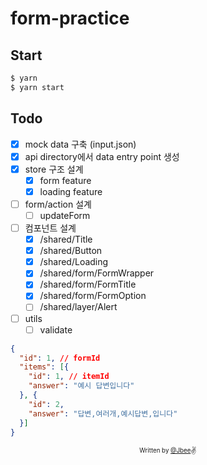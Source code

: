 # form-practice

## Start

```sh
$ yarn
$ yarn start
```

## Todo

- [x] mock data 구축 (input.json)
- [x] api directory에서 data entry point 생성
- [x] store 구조 설계
  - [x] form feature
  - [x] loading feature
- [ ] form/action 설계
  - [ ] updateForm
- [ ] 컴포넌트 설계
  - [x] /shared/Title
  - [x] /shared/Button
  - [x] /shared/Loading
  - [x] /shared/form/FormWrapper
  - [x] /shared/form/FormTitle
  - [x] /shared/form/FormOption
  - [ ] /shared/layer/Alert
- [ ] utils
  - [ ] validate

```json
{
  "id": 1, // formId
  "items": [{
    "id": 1, // itemId
    "answer": "예시 답변입니다"
  }, {
    "id": 2,
    "answer": "답변,여러개,예시답변,입니다"
  }]
}

```

<div align="center">

<sub><sup>Written by <a href="https://github.com/JaeYeopHan">@Jbee</a></sup></sub><small>✌</small>

</div>
